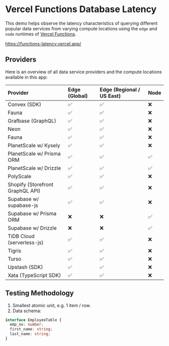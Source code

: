 # Vercel Functions Database Latency

This demo helps observe the latency characteristics of querying different popular data services from varying compute locations using the `edge` and `node` runtimes of [Vercel Functions](https://vercel.com/docs/functions).

https://functions-latency.vercel.app/

## Providers

Here is an overview of all data service providers and the compute locations available in this app:

| Provider                         | Edge (Global) | Edge (Regional / US East) | Node |
| :------------------------------- | :------------ | :------------------------ | ---- |
| Convex (SDK)                     | ✅            | ✅                        | ❌   |
| Fauna                            | ✅            | ✅                        | ❌   |
| Grafbase (GraphQL)               | ✅            | ✅                        | ❌   |
| Neon                             | ✅            | ✅                        | ❌   |
| Fauna                            | ✅            | ✅                        | ❌   |
| PlanetScale w/ Kysely            | ✅            | ✅                        | ❌   |
| PlanetScale w/ Prisma ORM        | ✅            | ✅                        | ✅   |
| PlanetScale w/ Drizzle           | ✅            | ✅                        | ✅   |
| PolyScale                        | ✅            | ✅                        | ❌   |
| Shopify (Storefront GraphQL API) | ✅            | ✅                        | ❌   |
| Supabase w/ supabase-js          | ✅            | ✅                        | ❌   |
| Supabase w/ Prisma ORM           | ❌            | ❌                        | ✅   |
| Supabase w/ Drizzle              | ❌            | ❌                        | ✅   |
| TiDB Cloud (serverless-js)       | ✅            | ✅                        | ❌   |
| Tigris                           | ✅            | ✅                        | ❌   |
| Turso                            | ✅            | ✅                        | ❌   |
| Upstash (SDK)                    | ✅            | ✅                        | ❌   |
| Xata (TypeScript SDK)            | ✅            | ✅                        | ❌   |

## Testing Methodology

1. Smallest atomic unit, e.g. 1 item / row.
2. Data schema:

```ts
interface EmployeeTable {
  emp_no: number;
  first_name: string;
  last_name: string;
}
```
